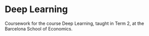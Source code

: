 # Deep Learning

Coursework for the course Deep Learning, taught in Term 2, at the Barcelona School of Economics.
